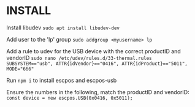 # INSTALL
Install libudev
`sudo apt install libudev-dev`

Add user to the 'lp' group
`sudo addgroup <myusername> lp`

Add a rule to udev for the USB device with the correct productID and vendorID
`sudo nano /etc/udev/rules.d/33-thermal.rules`
`SUBSYSTEM=="usb", ATTR{idVendor}=="0416", ATTR{idProduct}=="5011", MODE="666"`

Run `npm i` to install escpos and escpos-usb

Ensure the numbers in the following, match the productID and vendorID:
`const device = new escpos.USB(0x0416, 0x5011);`
